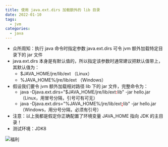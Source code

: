 ```yaml
---
title: 使用 java.ext.dirs 加载额外的 lib 目录
date: 2022-01-10
tags:
  - jvm
categories:
  - java
---
```


* 众所周知：执行 java 命令时指定参数 java.ext.dirs 可令 jvm 额外加载特定目录下的 jar 文件
* java.ext.dirs 本身是有默认值的，所以指定该参数时通常建议把默认值带上，其默认值为：
    * $JAVA_HOME/jre/lib/ext （Linux）
    * %JAVA_HOME%/jre/lib/ext （Windows）
* 假设我们要令 jvm 额外加载相对路径 lib 下的 jar 文件，完整命令为：
    * java -Djava.ext.dirs="$JAVA_HOME/jre/lib/ext<font color="red">**:**</font>lib" -jar hello.jar （Linux，用冒号分隔，引号可有可无）
    * java -Djava.ext.dirs="%JAVA_HOME%/jre/lib/ext<font color="red">**;**</font>lib" -jar hello.jar （Windows，用分号分隔，必须有引号）
* 注意：以上我都是假定你正确配置了环境变量 JAVA_HOME 指向 JDK 的主目录！
* 测试环境：JDK8

![福利](/images/骚图/三国杀/双乔.jpg)

